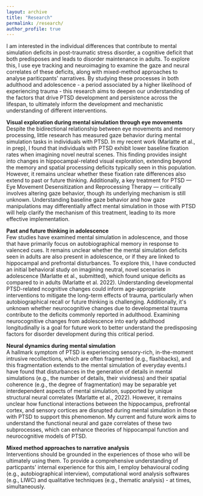 ```yaml
---
layout: archive
title: "Research"
permalink: /research/
author_profile: true
---
```


I am interested in the individual differences that contribute to mental simulation deficits in post-traumatic stress disorder, a cognitive deficit that both predisposes and leads to disorder maintenance in adults. To explore this, I use eye tracking and neuroimaging to examine the gaze and neural correlates of these deficits, along with mixed-method approaches to analyse pariticpants' narratives. By studying these processes in both adulthood and adolescence - a period associated by a higher likelihood of experiencing trauma - this research aims to deepen our understanding of the factors that drive PTSD development and persistence across the lifespan, to ultimately inform the development and mechanistic understanding of different interventions.

**Visual exploration during mental simulation through eye movements**\
Despite the bidirectional relationship between eye movements and memory processing, little research has measured gaze behavior during mental simulation tasks in individuals with PTSD. In my recent work (Marlatte et al., in prep), I found that individuals with PTSD exhibit lower baseline fixation rates when imagining novel neutral scenes. This finding provides insight into changes in hippocampal-related visual exploration, extending beyond the memory and spatial processing deficits typically seen in this population. However, it remains unclear whether these fixation rate differences also extend to past or future thinking. Additionally, a key treatment for PTSD — Eye Movement Desensitization and Reprocessing Therapy — critically involves altering gaze behavior, though its underlying mechanism is still unknown. Understanding baseline gaze behavior and how gaze manipulations may differentially affect mental simulation in those with PTSD will help clarify the mechanism of this treatment, leading to its more effective implementation.

**Past and future thinking in adolescence**\
Few studies have examined mental simulation in adolescence, and those that have primarily focus on autobiographical memory in response to valenced cues. It remains unclear whether the mental simulation deficits seen in adults are also present in adolescence, or if they are linked to hippocampal and prefrontal disturbances. To explore this, I have conducted an initial behavioral study on imagining neutral, novel scenarios in adolescence (Marlatte et al., submitted), which found unique deficits as compared to in adults (Marlatte et al. 2022). Understanding developmental PTSD-related ncognitive changes could inform age-appropriate interventions to mitigate the long-term effects of trauma, particularly when autobiographical recall or future thinking is challenging. Additionally, it's unknown whether neurocognitive changes due to developmental trauma contribute to the deficits commonly reported in adulthood. Examining neurocognitive changes from adolescence into early adulthood longitudinally is a goal for future work to better understand the predisposing factors for disorder development during this critical period.

**Neural dynamics during mental simulation**\
A hallmark symptom of PTSD is experiencing sensory-rich, in-the-moment intrusive recollections, which are often fragmented (e.g., flashbacks), and this fragmentation extends to the mental simulation of everyday events.I have found that disturbances in the generation of details in mental simulations (e.g., the number of details, their vividness) and their spatial coherence (e.g., the degree of fragmentation) may be separable yet interdependent aspects of mental simulation, supported by unique structural neural correlates (Marlatte et al., 2022).  However, it remains unclear how functional interactions between the hippocampus, prefrontal cortex, and sensory cortices are disrupted during mental simulation in those with PTSD to support this phenomenon. My current and future work aims to understand the functional neural and gaze correlates of these two subprocesses, which can enhance theories of hippocampal function and neurocognitive models of PTSD.

**Mixed method approaches to narrative analysis**\
Interventions should be grounded in the experiences of those who will be ultimately using them. To provide a comprehensive understanding of particpants' internal experience for this aim, I employ behavioural coding (e.g., autobiographical interview), computational word analysis softwares (e.g., LIWC) and qualitative techniques (e.g., thematic analysis) - at times, simultaneously.

